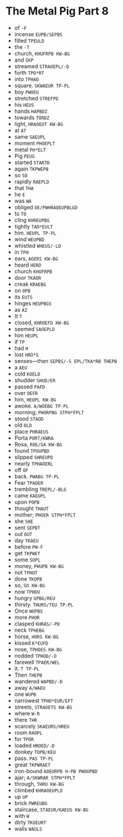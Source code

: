 # The Metal Pig Part 8

* of `-F`
* incense `EUPB/SEPBS`
* filled `TPEULD`
* the `-T`
* church, `KHUFRPB KW-BG`
* and `SKP`
* streamed `STRAOEPL/-D`
* forth `TPO*RT`
* into `TPHAO`
* square. `SKWAEUR TP-PL`
* boy `PWOEU`
* stretched `STREFPD`
* his `HEUS`
* hands `HAPBDZ`
* towards `TORDZ`
* light, `HRAOEUT KW-BG`
* at `AT`
* same `SAEUPL`
* moment `PHOEPLT`
* metal `PH*ELT`
* Pig `PEUG`
* started `STARTD`
* again `TKPWEPB`
* so `SO`
* rapidly `RAEPLD`
* that `THA`
* he `E`
* was `WA`
* obliged `OE/PWHRAOEUPBLGD`
* to `TO`
* cling `KHREUPBG`
* tightly `TAO*EULT`
* him. `HEUPL TP-PL`
* wind `WEUPBD`
* whistled `WHEUS/-LD`
* in `TPH`
* ears, `AOERS KW-BG`
* heard `HERD`
* church `KHUFRPB`
* door `TKAOR`
* creak `KRAEBG`
* on `OPB`
* its `EUTS`
* hinges `HEUPBGS`
* as `AZ`
* It `T`
* closed, `KHROEFD KW-BG`
* seemed `SAOEPLD`
* him `HEUPL`
* if `TP`
* had `H`
* lost `HRO*S`
* senses—then `SEPBS/-S EPL/TKA*RB THEPB`
* a `AEU`
* cold `KOELD`
* shudder `SHUD/ER`
* passed `PAFD`
* over `OEFR`
* him, `HEUPL KW-BG`
* awoke. `A/WOEBG TP-PL`
* morning; `PHORPBG STPH*FPLT`
* stood `STAOD`
* old `OLD`
* place `PHRAEUS`
* Porta `PORT/KWRA`
* Rosa, `ROE/SA KW-BG`
* found `TPOUPBD`
* slipped `SHREUPD`
* nearly `TPHAOERL`
* off `OF`
* back. `PWABG TP-PL`
* Fear `TPAOER`
* trembling `TREPL/-BLG`
* came `KAEUPL`
* upon `POPB`
* thought `THAUT`
* mother; `PHOER STPH*FPLT`
* she `SHE`
* sent `SEPBT`
* out `OUT`
* day `TKAEU`
* before `PW-F`
* get `TKPWET`
* some `SOPL`
* money, `PHUPB KW-BG`
* not `TPHOT`
* done `TKOPB`
* so, `SO KW-BG`
* now `TPHOU`
* hungry `UPBG/REU`
* thirsty. `THURS/TEU TP-PL`
* Once `WUPBS`
* more `PHOR`
* clasped `KHRAS/-PD`
* neck `TPHEBG`
* horse, `HORS KW-BG`
* kissed `K*EUFD`
* nose, `TPHOES KW-BG`
* nodded `TPHOD/-D`
* farewell `TPAER/WEL`
* it. `T TP-PL`
* Then `THEPB`
* wandered `WAPBD/-D`
* away `A/WAEU`
* one `WUPB`
* narrowest `TPHO*EUR/EFT`
* streets, `STRAOETS KW-BG`
* where `W-R`
* there `THR`
* scarcely `SKAEURS/HREU`
* room `RAOPL`
* for `TPOR`
* loaded `HROED/-D`
* donkey `TOPB/KEU`
* pass. `PAS TP-PL`
* great `TKPWRAET`
* iron-bound `AOEURPB H-PB PWOUPBD`
* ajar; `A/SKWRAR STPH*FPLT`
* through, `THRU KW-BG`
* climbed `KHRAOEUPLD`
* up `UP`
* brick `PWREUBG`
* staircase, `STAEUR/KAEUS KW-BG`
* with `W`
* dirty `TKOEURT`
* walls `WAULS`
